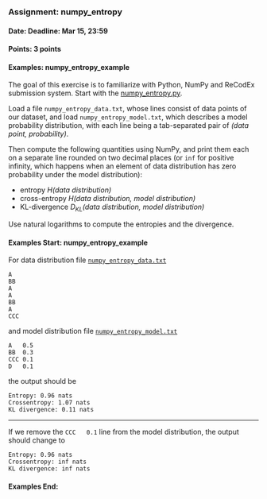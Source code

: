 ### Assignment: numpy_entropy
#### Date: Deadline: Mar 15, 23:59
#### Points: 3 points
#### Examples: numpy_entropy_example

The goal of this exercise is to familiarize with Python, NumPy and ReCodEx
submission system. Start with the
[numpy_entropy.py](https://github.com/ufal/npfl114/tree/master/labs/01/numpy_entropy.py).

Load a file `numpy_entropy_data.txt`, whose lines consist of data points of our
dataset, and load `numpy_entropy_model.txt`, which describes a model probability distribution,
with each line being a tab-separated pair of _(data point, probability)_.

Then compute the following quantities using NumPy, and print them each on
a separate line rounded on two decimal places (or `inf` for positive infinity,
which happens when an element of data distribution has zero probability
under the model distribution):
- entropy _H(data distribution)_
- cross-entropy _H(data distribution, model distribution)_
- KL-divergence _D<sub>KL</sub>(data distribution, model distribution)_

Use natural logarithms to compute the entropies and the divergence.

#### Examples Start: numpy_entropy_example
For data distribution file [`numpy_entropy_data.txt`](https://github.com/ufal/npfl114/tree/master/labs/01/numpy_entropy_data.txt)
```
A
BB
A
A
BB
A
CCC
```
and model distribution file [`numpy_entropy_model.txt`](https://github.com/ufal/npfl114/tree/master/labs/01/numpy_entropy_model.txt)
```
A	0.5
BB	0.3
CCC	0.1
D	0.1
```
the output should be
```
Entropy: 0.96 nats
Crossentropy: 1.07 nats
KL divergence: 0.11 nats
```
---
If we remove the `CCC	0.1` line from the model distribution, the output should
change to
```
Entropy: 0.96 nats
Crossentropy: inf nats
KL divergence: inf nats
```
#### Examples End:
